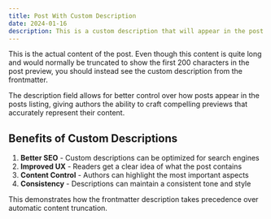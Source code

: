```yaml
---
title: Post With Custom Description
date: 2024-01-16
description: This is a custom description that will appear in the post preview instead of the truncated content. It provides a better summary of what the post is about.
---
```


This is the actual content of the post. Even though this content is quite long and would normally be truncated to show the first 200 characters in the post preview, you should instead see the custom description from the frontmatter.

The description field allows for better control over how posts appear in the posts listing, giving authors the ability to craft compelling previews that accurately represent their content.

## Benefits of Custom Descriptions

1. **Better SEO** - Custom descriptions can be optimized for search engines
2. **Improved UX** - Readers get a clear idea of what the post contains
3. **Content Control** - Authors can highlight the most important aspects
4. **Consistency** - Descriptions can maintain a consistent tone and style

This demonstrates how the frontmatter description takes precedence over automatic content truncation.
